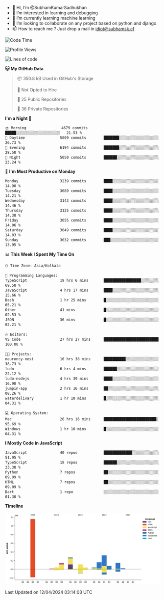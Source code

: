 - 👋 Hi, I’m @SubhamKumarSadhukhan
- 👀 I’m interested in learning and debugging
- 🌱 I’m currently learning machine learning
- 💞️ I’m looking to collaborate on any project based on python and django
- 📫 How to reach me ?
      Just drop a mail in idiot@subhamsk.cf

<!---
SubhamKumarSadhukhan/SubhamKumarSadhukhan is a ✨ special ✨ repository because its `README.md` (this file) appears on your GitHub profile.
You can click the Preview link to take a look at your changes.
--->


<!--START_SECTION:waka-->
![Code Time](http://img.shields.io/badge/Code%20Time-2%2C114%20hrs%2038%20mins-blue)

![Profile Views](http://img.shields.io/badge/Profile%20Views-0-blue)

![Lines of code](https://img.shields.io/badge/From%20Hello%20World%20I%27ve%20Written-2.5%20million%20lines%20of%20code-blue)

**🐱 My GitHub Data** 

> 📦 350.8 kB Used in GitHub's Storage 
 > 
> 🚫 Not Opted to Hire
 > 
> 📜 25 Public Repositories 
 > 
> 🔑 36 Private Repositories 
 > 
**I'm a Night 🦉** 

```text
🌞 Morning                4679 commits        █████░░░░░░░░░░░░░░░░░░░░   21.53 % 
🌆 Daytime                5809 commits        ███████░░░░░░░░░░░░░░░░░░   26.73 % 
🌃 Evening                6194 commits        ███████░░░░░░░░░░░░░░░░░░   28.50 % 
🌙 Night                  5050 commits        ██████░░░░░░░░░░░░░░░░░░░   23.24 % 
```
📅 **I'm Most Productive on Monday** 

```text
Monday                   3239 commits        ████░░░░░░░░░░░░░░░░░░░░░   14.90 % 
Tuesday                  3089 commits        ████░░░░░░░░░░░░░░░░░░░░░   14.21 % 
Wednesday                3143 commits        ████░░░░░░░░░░░░░░░░░░░░░   14.46 % 
Thursday                 3125 commits        ████░░░░░░░░░░░░░░░░░░░░░   14.38 % 
Friday                   3055 commits        ████░░░░░░░░░░░░░░░░░░░░░   14.06 % 
Saturday                 3049 commits        ████░░░░░░░░░░░░░░░░░░░░░   14.03 % 
Sunday                   3032 commits        ███░░░░░░░░░░░░░░░░░░░░░░   13.95 % 
```


📊 **This Week I Spent My Time On** 

```text
🕑︎ Time Zone: Asia/Kolkata

💬 Programming Languages: 
TypeScript               19 hrs 6 mins       █████████████████░░░░░░░░   69.58 % 
JavaScript               4 hrs 17 mins       ████░░░░░░░░░░░░░░░░░░░░░   15.66 % 
Bash                     1 hr 25 mins        █░░░░░░░░░░░░░░░░░░░░░░░░   05.21 % 
Other                    41 mins             █░░░░░░░░░░░░░░░░░░░░░░░░   02.53 % 
JSON                     36 mins             █░░░░░░░░░░░░░░░░░░░░░░░░   02.21 % 

🔥 Editors: 
VS Code                  27 hrs 27 mins      █████████████████████████   100.00 % 

🐱‍💻 Projects: 
neuroncy-nest            10 hrs 38 mins      ██████████░░░░░░░░░░░░░░░   38.73 % 
ludo                     6 hrs 4 mins        ██████░░░░░░░░░░░░░░░░░░░   22.12 % 
ludo-nodejs              4 hrs 39 mins       ████░░░░░░░░░░░░░░░░░░░░░   16.98 % 
jumpin-app               2 hrs 16 mins       ██░░░░░░░░░░░░░░░░░░░░░░░   08.26 % 
waterdelivary            1 hr 10 mins        █░░░░░░░░░░░░░░░░░░░░░░░░   04.31 % 

💻 Operating System: 
Mac                      26 hrs 16 mins      ████████████████████████░   95.69 % 
Windows                  1 hr 10 mins        █░░░░░░░░░░░░░░░░░░░░░░░░   04.31 % 
```

**I Mostly Code in JavaScript** 

```text
JavaScript               40 repos            █████████████░░░░░░░░░░░░   51.95 % 
TypeScript               18 repos            ██████░░░░░░░░░░░░░░░░░░░   23.38 % 
Python                   7 repos             ██░░░░░░░░░░░░░░░░░░░░░░░   09.09 % 
HTML                     7 repos             ██░░░░░░░░░░░░░░░░░░░░░░░   09.09 % 
Dart                     1 repo              ░░░░░░░░░░░░░░░░░░░░░░░░░   01.30 % 
```



**Timeline**

![Lines of Code chart](https://raw.githubusercontent.com/SubhamKumarSadhukhan/SubhamKumarSadhukhan/main/assets/bar_graph.png)


 Last Updated on 12/04/2024 03:14:03 UTC
<!--END_SECTION:waka-->
